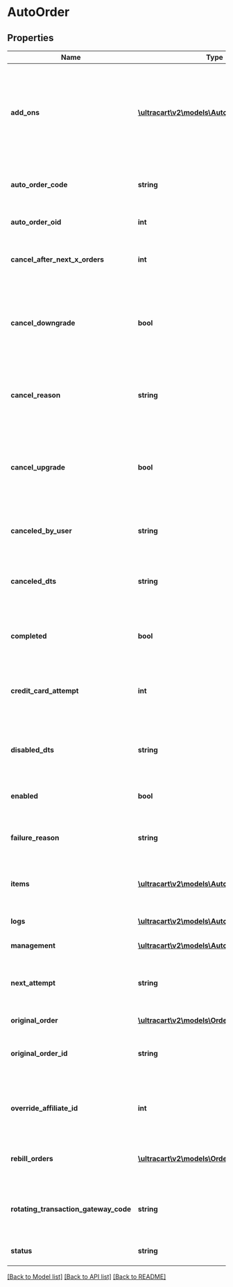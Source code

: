# AutoOrder

## Properties
Name | Type | Description | Notes
------------ | ------------- | ------------- | -------------
**add_ons** | [**\ultracart\v2\models\AutoOrderAddonItem[]**](AutoOrderAddonItem.md) | Array of addon objects instructing which items to add to auto order and how many times they should be added. | [optional] 
**auto_order_code** | **string** | Unique code assigned to this auto order | [optional] 
**auto_order_oid** | **int** | Auto order object identifier | [optional] 
**cancel_after_next_x_orders** | **int** | Cancel this auto order after X additional rebills | [optional] 
**cancel_downgrade** | **bool** | True if the auto order was canceled because the customer purchased a downgrade item | [optional] 
**cancel_reason** | **string** | The reason this auto order was canceled by either merchant or customer | [optional] 
**cancel_upgrade** | **bool** | True if the auto order was canceled because the customer purchased an upgrade item | [optional] 
**canceled_by_user** | **string** | The user that canceled the auto order | [optional] 
**canceled_dts** | **string** | The date/time that the auto order was canceled | [optional] 
**completed** | **bool** | True if the auto order ran successfully to completion | [optional] 
**credit_card_attempt** | **int** | The number of credit card attempts that have taken place | [optional] 
**disabled_dts** | **string** | The date/time the auto order was disabled due to failed rebills | [optional] 
**enabled** | **bool** | True if this auto order is enabled | [optional] 
**failure_reason** | **string** | The reason this auto order failed during the last rebill attempt | [optional] 
**items** | [**\ultracart\v2\models\AutoOrderItem[]**](AutoOrderItem.md) | The items that are setup to rebill | [optional] 
**logs** | [**\ultracart\v2\models\AutoOrderLog[]**](AutoOrderLog.md) | Logs associated with this auto order | [optional] 
**management** | [**\ultracart\v2\models\AutoOrderManagement**](AutoOrderManagement.md) |  | [optional] 
**next_attempt** | **string** | The next time that the auto order will be attempted for processing | [optional] 
**original_order** | [**\ultracart\v2\models\Order**](Order.md) |  | [optional] 
**original_order_id** | **string** | The original order id that this auto order is associated with. | [optional] 
**override_affiliate_id** | **int** | Override the affiliate id given credit for rebills of this auto order | [optional] 
**rebill_orders** | [**\ultracart\v2\models\Order[]**](Order.md) | Rebill orders that have taken place on this auto order | [optional] 
**rotating_transaction_gateway_code** | **string** | The RTG code associated with this order for future rebills | [optional] 
**status** | **string** | The status of the auto order | [optional] 

[[Back to Model list]](../README.md#documentation-for-models) [[Back to API list]](../README.md#documentation-for-api-endpoints) [[Back to README]](../README.md)


